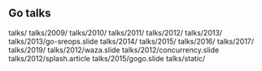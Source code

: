 ## Go talks
talks/
talks/2009/
talks/2010/
talks/2011/
talks/2012/
talks/2013/
talks/2013/go-sreops.slide
talks/2014/
talks/2015/
talks/2016/
talks/2017/
talks/2019/
talks/2012/waza.slide
talks/2012/concurrency.slide
talks/2012/splash.article
talks/2015/gogo.slide
talks/static/